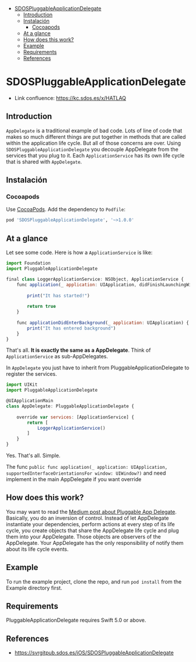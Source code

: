 - [SDOSPluggableApplicationDelegate](#sdospluggableapplicationdelegate)
  - [Introduction](#introduction)
  - [Instalación](#instalaci%C3%B3n)
    - [Cocoapods](#cocoapods)
  - [At a glance](#at-a-glance)
  - [How does this work?](#how-does-this-work)
  - [Example](#example)
  - [Requirements](#requirements)
  - [References](#references)

# SDOSPluggableApplicationDelegate

- Link confluence: https://kc.sdos.es/x/HATLAQ

## Introduction
`AppDelegate` is a traditional example of bad code. Lots of line of code that makes so much different things are put together in methods that are called within the application life cycle. But all of those concerns are over.
Using `SDOSPluggableApplicationDelegate` you decouple AppDelegate from the services that you plug to it. Each `ApplicationService` has its own life cycle that is shared with `AppDelegate`. 

## Instalación

### Cocoapods

Use [CocoaPods](https://cocoapods.org). Add the dependency to `Podfile`:

```ruby
pod 'SDOSPluggableApplicationDelegate', '~>1.0.0' 
```

## At a glance
Let see some code.
Here is how a `ApplicationService` is like:

```js
import Foundation
import PluggableApplicationDelegate

final class LoggerApplicationService: NSObject, ApplicationService {
    func application(_ application: UIApplication, didFinishLaunchingWithOptions launchOptions: [UIApplicationLaunchOptionsKey : Any]? = nil) -> Bool {
        
        print("It has started!")
        
        return true
    }
    
    func applicationDidEnterBackground(_ application: UIApplication) {
        print("It has entered background")
    }
}
```

That's all. **It is exactly the same as a AppDelegate**. Think of `ApplicationService` as sub-AppDelegates.

In `AppDelegate` you just have to inherit from PluggableApplicationDelegate to register the services.

```js
import UIKit
import PluggableApplicationDelegate

@UIApplicationMain
class AppDelegate: PluggableApplicationDelegate {
    
    override var services: [ApplicationService] {
        return [
            LoggerApplicationService()
        ]
    }
}
```

Yes. That's all. Simple.

The func `public func application(_ application: UIApplication, supportedInterfaceOrientationsFor window: UIWindow?)` and need implement in the main AppDelegate if you want override

## How does this work?

You may want to read the [Medium post about Pluggable App Delegate](https://medium.com/ios-os-x-development/pluggableapplicationdelegate-e50b2c5d97dd#.sz50l4d0l).
Basically, you do an inversion of control. Instead of let AppDelegate instantiate your dependencies, perform actions at every step of its life cycle, you create objects that share the AppDelegate life cycle and plug them into your AppDelegate.
Those objects are observers of the AppDelegate. Your AppDelegate has the only responsibility of notify them about its life cycle events.

## Example

To run the example project, clone the repo, and run `pod install` from the Example directory first.

## Requirements

PluggableApplicationDelegate requires Swift 5.0 or above.

## References
* https://svrgitpub.sdos.es/iOS/SDOSPluggableApplicationDelegate
